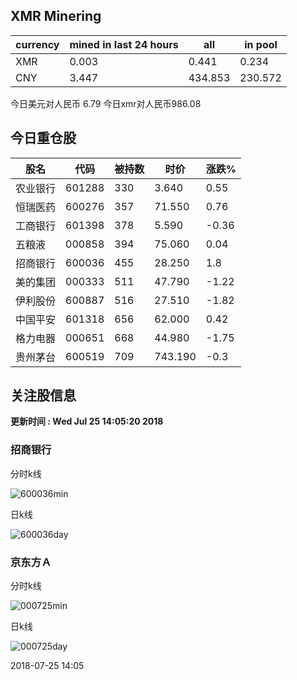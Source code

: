 ## XMR Minering

|currency|mined in last 24 hours|all|in pool|
|---|---|---|---|
|XMR|0.003|0.441|0.234|
|CNY|3.447|434.853|230.572|

今日美元对人民币 6.79	今日xmr对人民币986.08


## 今日重仓股 

|股名|代码|被持数|时价|涨跌%|
|---|---|---|---|---|
|农业银行|601288|330|3.640|0.55|
|恒瑞医药|600276|357|71.550|0.76|
|工商银行|601398|378|5.590|-0.36|
|五粮液|000858|394|75.060|0.04|
|招商银行|600036|455|28.250|1.8|
|美的集团|000333|511|47.790|-1.22|
|伊利股份|600887|516|27.510|-1.82|
|中国平安|601318|656|62.000|0.42|
|格力电器|000651|668|44.980|-1.75|
|贵州茅台|600519|709|743.190|-0.3|

## 关注股信息
**更新时间 : Wed Jul 25 14:05:20 2018**
### 招商银行 
分时k线

![600036min](http://image.sinajs.cn/newchart/min/n/sh600036.gif)

日k线

![600036day](http://image.sinajs.cn/newchart/daily/n/sh600036.gif)

### 京东方Ａ 
分时k线

![000725min](http://image.sinajs.cn/newchart/min/n/sz000725.gif)

日k线

![000725day](http://image.sinajs.cn/newchart/daily/n/sz000725.gif)

2018-07-25 14:05